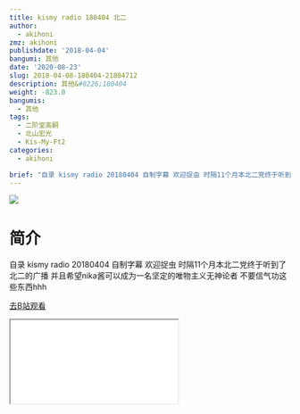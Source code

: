 ```yaml
---
title: kismy radio 180404 北二
author:
  - akihoni
zmz: akihoni
publishdate: '2018-04-04'
bangumi: 其他
date: '2020-08-23'
slug: 2018-04-08-180404-21804712
description: 其他&#8226;180404
weight: -823.0
bangumis:
  - 其他
tags:
  - 二阶堂高嗣
  - 北山宏光
  - Kis-My-Ft2
categories:
  - akihoni

brief: "自录 kismy radio 20180404 自制字幕 欢迎捉虫 时隔11个月本北二党终于听到了北二的广播 并且希望nika酱可以成为一名坚定的唯物主义无神论者 不要信气功这些东西hhh"
---
```

![](https://raw.githubusercontent.com/tcgriffith/owaraisite/master/static/tmpimg/74579c0aaf2e2858e8b0b268c8d91e445a9b8d8d.png.480.jpg)
# 简介  
自录
kismy radio 20180404
自制字幕 欢迎捉虫
时隔11个月本北二党终于听到了北二的广播
并且希望nika酱可以成为一名坚定的唯物主义无神论者 不要信气功这些东西hhh  

[去B站观看](https://www.bilibili.com/video/av21804712/)
<div class ="resp-container"><iframe class="testiframe" src="//player.bilibili.com/player.html?aid=21804712"", scrolling="no", allowfullscreen="true" > </iframe></div> 
